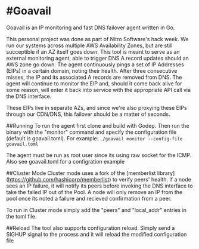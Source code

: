 #Goavail
===============
Goavail is an IP monitoring and fast DNS failover agent written in Go.  

This personal project was done as part of Nitro Software's hack week.  We run our systems across multiple AWS Availability Zones, but are still succeptible if an AZ itself goes down.  This tool is meant to serve as an external monitoring agent, able to trigger DNS A record updates should an AWS zone go down.  The agent continuously pings a set of IP Addresses (EIPs) in a certain domain, noting their health.  After three consecutive misses, the IP and its associated A records are removed from DNS.  The agent will continue to monitor the EIP and, should it come back alive for some reason, will enter it back into service with the appropriate API call via the DNS interface.  

These EIPs live in separate AZs, and since we're also proxying these EIPs through our CDN/DNS, this failover should be a matter of seconds.

##Running
To run the agent first clone and build with Godep.  Then run the binary with the "monitor" command and specify the configuration file (default is goavail.toml).  For example: `./goavail monitor --config-file goavail.toml`

The agent must be run as root user since its using raw socket for the ICMP.  Also see goavail.toml for a configration example

##Cluster Mode
Cluster mode uses a fork of the [memberlist library] (https://github.com/hashicorp/memberlist) to verify peers' health.  If a node sees an IP failure, it will notify its peers before invoking the DNS interface to take the failed IP out of the Pool.  A node will only remove an IP from the pool once its noted a failure and recieved confirmation from a peer.  

To run in Cluster mode simply add the "peers" and "local_addr" entries in the toml file.  

##Reload 
The tool also supports configuration reload.  Simply send a SIGHUP signal to the process and it will reload the modified configuration file
